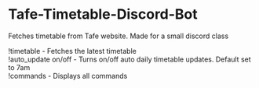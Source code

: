 # Tafe-Timetable-Discord-Bot
Fetches timetable from Tafe website. Made for a small discord class

!timetable - Fetches the latest timetable <br>
!auto_update on/off - Turns on/off auto daily timetable updates. Default set to 7am <br>
!commands - Displays all commands
